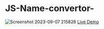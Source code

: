 # JS-Name-convertor-


![Screenshot 2023-09-07 215828](https://github.com/suba-shini7/JS-Name-convertor-/assets/125429575/a349609b-9ffd-4f45-bb94-c8926e04394c)
[Live Demo](https://suba-shini7.github.io/JS-Name-convertor-/)
